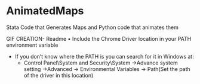 # AnimatedMaps
Stata Code that Generates Maps and Python code that animates them

GIF CREATION- Readme
•	Include the Chrome Driver location in your PATH environment variable

   - If you don’t know where the PATH is you can search for it in Windows at:
       - Control Panel\System and Security\System ->Advance system setting ->Advanced -> Environmental Variables -> Path(Set the path of the driver in this location) 
